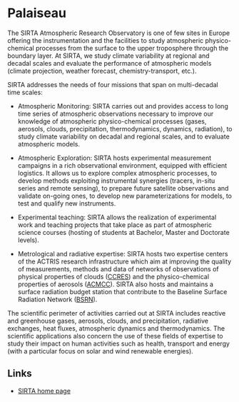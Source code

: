 # Palaiseau

The SIRTA Atmospheric Research Observatory is one of few sites in Europe offering the instrumentation
and the facilities to study atmospheric physico-chemical processes from the surface to the upper
troposphere through the boundary layer. At SIRTA, we study climate variability at regional and
decadal scales and evaluate the performance of atmospheric models (climate projection, weather
forecast, chemistry-transport, etc.).

SIRTA addresses the needs of four missions that span on multi-decadal time scales:

- Atmospheric Monitoring: SIRTA carries out and provides access to long time series of
  atmospheric observations necessary to improve our knowledge of atmospheric physico-chemical
  processes (gases, aerosols, clouds, precipitation, thermodynamics, dynamics, radiation),
  to study climate variability on decadal and regional scales, and to evaluate atmospheric models.

- Atmospheric Exploration: SIRTA hosts experimental measurement campaigns in a rich
  observational environment, equipped with efficient logistics. It allows us to explore
  complex atmospheric processes, to develop methods exploiting instrumental synergies
  (tracers, in-situ series and remote sensing), to prepare future satellite observations
  and validate on-going ones, to develop new parameterizations for models, to test and qualify new instruments.

- Experimental teaching: SIRTA allows the realization of experimental work and teaching
  projects that take place as part of atmospheric science courses (hosting of students at
  Bachelor, Master and Doctorate levels).

- Metrological and radiative expertise: SIRTA hosts two expertise centers of the
  ACTRIS research infrastructure which aim at
  improving the quality of measurements, methods and data of networks of observations of
  physical properties of clouds ([CCRES](https://ccres.aeris-data.fr/en/about_ccres/welcome/)) and the
  physico-chemical properties of aerosols ([ACMCC](https://acmcc.aeris-data.fr/)).
  SIRTA also hosts and maintains a surface radiation budget station that contribute
  to the Baseline Surface Radiation Network ([BSRN](https://bsrn.awi.de/)).

The scientific perimeter of activities carried out at SIRTA includes reactive and
greenhouse gases, aerosols, clouds, and precipitation, radiative exchanges, heat fluxes,
atmospheric dynamics and thermodynamics. The scientific applications also concern the
use of these fields of expertise to study their impact on human activities such as health,
transport and energy (with a particular focus on solar and wind renewable energies).

## Links

- [SIRTA home page](https://sirta.ipsl.fr/)
